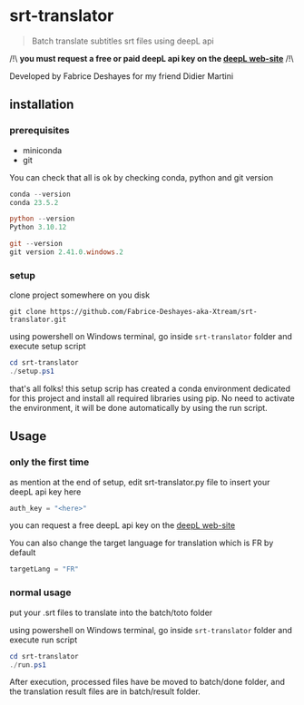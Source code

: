 # srt-translator

> Batch translate subtitles srt files using deepL api

/!\ **you must request a free or paid deepL api key on the [deepL web-site](https://www.deepl.com/fr/pro-api?cta=header-pro-api/)** /!\

Developed by Fabrice Deshayes for my friend Didier Martini  

## installation

### prerequisites 

- miniconda
- git

You can check that all is ok by checking conda, python and git version
```powershell
conda --version
conda 23.5.2

python --version
Python 3.10.12

git --version
git version 2.41.0.windows.2

```

### setup

clone project somewhere on you disk
```
git clone https://github.com/Fabrice-Deshayes-aka-Xtream/srt-translator.git
```

using powershell on Windows terminal, go inside `srt-translator` folder and execute setup script
```powershell
cd srt-translator
./setup.ps1
```

that's all folks! this setup scrip has created a conda environment dedicated for this project and install all required libraries using pip. No need to activate the environment, it will be done automatically by using the run script.

## Usage

### only the first time

as mention at the end of setup, edit srt-translator.py file to insert your deepL api key here

```python
auth_key = "<here>"
```

you can request a free deepL api key on the [deepL web-site](https://www.deepl.com/fr/pro-api?cta=header-pro-api/)

You can also change the target language for translation which is FR by default

```python
targetLang = "FR"
```

### normal usage

put your .srt files to translate  into the batch/toto folder

using powershell on Windows terminal, go inside `srt-translator` folder and execute run script

```powershell
cd srt-translator
./run.ps1
```

After execution, processed files have be moved to batch/done folder, and the translation result files are in batch/result folder.